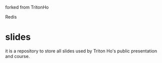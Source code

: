 forked from TritonHo

Redis
# slides
it is a repository to store all slides used by Triton Ho's public presentation and course.
